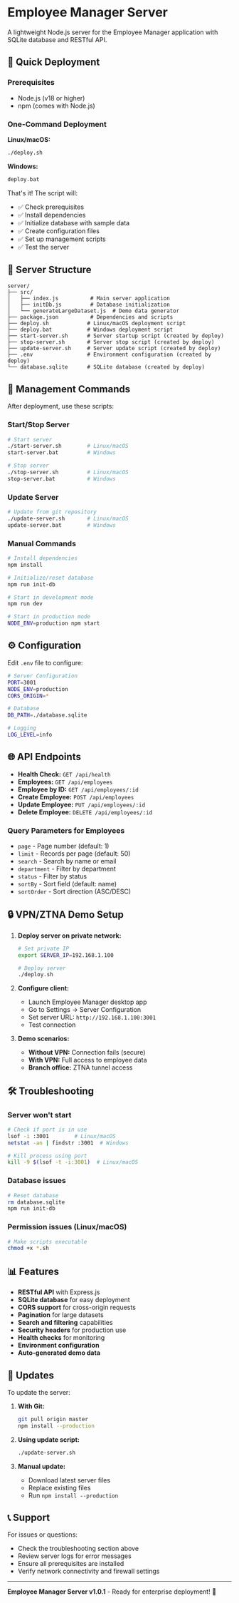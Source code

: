 # Employee Manager Server

A lightweight Node.js server for the Employee Manager application with SQLite database and RESTful API.

## 🚀 Quick Deployment

### Prerequisites
- Node.js (v18 or higher)
- npm (comes with Node.js)

### One-Command Deployment

**Linux/macOS:**
```bash
./deploy.sh
```

**Windows:**
```cmd
deploy.bat
```

That's it! The script will:
- ✅ Check prerequisites
- ✅ Install dependencies
- ✅ Initialize database with sample data
- ✅ Create configuration files
- ✅ Set up management scripts
- ✅ Test the server

## 📁 Server Structure

```
server/
├── src/
│   ├── index.js          # Main server application
│   ├── initDb.js         # Database initialization
│   └── generateLargeDataset.js  # Demo data generator
├── package.json          # Dependencies and scripts
├── deploy.sh            # Linux/macOS deployment script
├── deploy.bat           # Windows deployment script
├── start-server.sh      # Server startup script (created by deploy)
├── stop-server.sh       # Server stop script (created by deploy)
├── update-server.sh     # Server update script (created by deploy)
├── .env                 # Environment configuration (created by deploy)
└── database.sqlite      # SQLite database (created by deploy)
```

## 🔧 Management Commands

After deployment, use these scripts:

### Start/Stop Server
```bash
# Start server
./start-server.sh        # Linux/macOS
start-server.bat         # Windows

# Stop server
./stop-server.sh         # Linux/macOS
stop-server.bat          # Windows
```

### Update Server
```bash
# Update from git repository
./update-server.sh       # Linux/macOS
update-server.bat        # Windows
```

### Manual Commands
```bash
# Install dependencies
npm install

# Initialize/reset database
npm run init-db

# Start in development mode
npm run dev

# Start in production mode
NODE_ENV=production npm start
```

## ⚙️ Configuration

Edit `.env` file to configure:

```bash
# Server Configuration
PORT=3001
NODE_ENV=production
CORS_ORIGIN=*

# Database
DB_PATH=./database.sqlite

# Logging
LOG_LEVEL=info
```

## 🌐 API Endpoints

- **Health Check:** `GET /api/health`
- **Employees:** `GET /api/employees`
- **Employee by ID:** `GET /api/employees/:id`
- **Create Employee:** `POST /api/employees`
- **Update Employee:** `PUT /api/employees/:id`
- **Delete Employee:** `DELETE /api/employees/:id`

### Query Parameters for Employees
- `page` - Page number (default: 1)
- `limit` - Records per page (default: 50)
- `search` - Search by name or email
- `department` - Filter by department
- `status` - Filter by status
- `sortBy` - Sort field (default: name)
- `sortOrder` - Sort direction (ASC/DESC)

## 🔒 VPN/ZTNA Demo Setup

1. **Deploy server on private network:**
   ```bash
   # Set private IP
   export SERVER_IP=192.168.1.100
   
   # Deploy server
   ./deploy.sh
   ```

2. **Configure client:**
   - Launch Employee Manager desktop app
   - Go to Settings → Server Configuration
   - Set server URL: `http://192.168.1.100:3001`
   - Test connection

3. **Demo scenarios:**
   - **Without VPN:** Connection fails (secure)
   - **With VPN:** Full access to employee data
   - **Branch office:** ZTNA tunnel access

## 🛠️ Troubleshooting

### Server won't start
```bash
# Check if port is in use
lsof -i :3001        # Linux/macOS
netstat -an | findstr :3001  # Windows

# Kill process using port
kill -9 $(lsof -t -i:3001)  # Linux/macOS
```

### Database issues
```bash
# Reset database
rm database.sqlite
npm run init-db
```

### Permission issues (Linux/macOS)
```bash
# Make scripts executable
chmod +x *.sh
```

## 📊 Features

- **RESTful API** with Express.js
- **SQLite database** for easy deployment
- **CORS support** for cross-origin requests
- **Pagination** for large datasets
- **Search and filtering** capabilities
- **Security headers** for production use
- **Health checks** for monitoring
- **Environment configuration**
- **Auto-generated demo data**

## 🔄 Updates

To update the server:

1. **With Git:**
   ```bash
   git pull origin master
   npm install --production
   ```

2. **Using update script:**
   ```bash
   ./update-server.sh
   ```

3. **Manual update:**
   - Download latest server files
   - Replace existing files
   - Run `npm install --production`

## 📞 Support

For issues or questions:
- Check the troubleshooting section above
- Review server logs for error messages
- Ensure all prerequisites are installed
- Verify network connectivity and firewall settings

---

**Employee Manager Server v1.0.1** - Ready for enterprise deployment! 🚀

